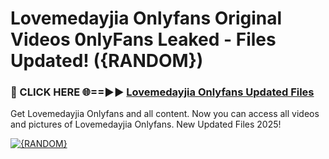 # Lovemedayjia Onlyfans Original Videos 0nlyFans Leaked - Files Updated! ({RANDOM})

<h3>🔴 CLICK HERE 🌐==►► <a href="https://betterlinks.top/A2PfLJ" rel="nofollow">Lovemedayjia Onlyfans Updated Files</a></h3>

Get Lovemedayjia Onlyfans and all content. Now you can access all videos and pictures of Lovemedayjia Onlyfans. New Updated Files 2025!

[![{RANDOM}](https://i.imgur.com/ppqm5kG.gif)](https://betterlinks.top/A2PfLJ)